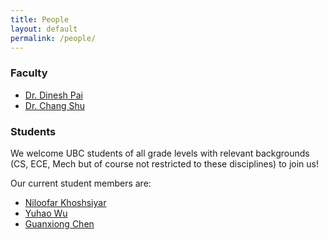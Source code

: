 ```yaml
---
title: People
layout: default
permalink: /people/
---
```


### Faculty
- [Dr. Dinesh Pai](https://sensorimotor.cs.ubc.ca/pai/)
- [Dr. Chang Shu](https://nrc.canada.ca/en/corporate/contact-us/nrc-directory-science-professionals/chang-shu)

### Students
We welcome UBC students of all grade levels with relevant backgrounds (CS, ECE, Mech but of course not restricted to these disciplines) to join us!

Our current student members are:

- [Niloofar Khoshsiyar](https://github.com/nkhosh)
- [Yuhao Wu](https://www.linkedin.com/in/yuhao-wu-30b691163/)
- [Guanxiong Chen](https://www.guanxiongchen.com/)